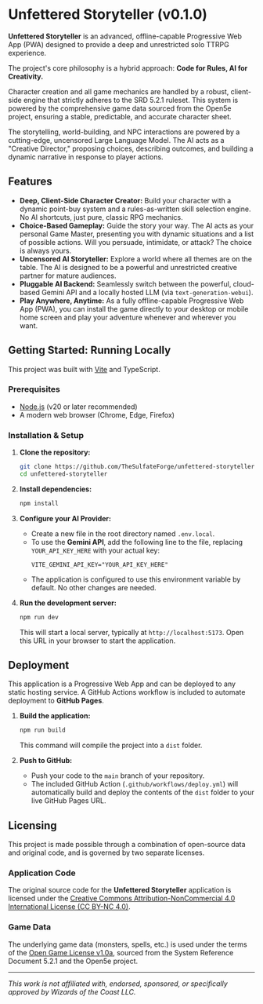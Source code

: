 # Unfettered Storyteller (v0.1.0)

**Unfettered Storyteller** is an advanced, offline-capable Progressive Web App (PWA) designed to provide a deep and unrestricted solo TTRPG experience.

The project's core philosophy is a hybrid approach: **Code for Rules, AI for Creativity.**

Character creation and all game mechanics are handled by a robust, client-side engine that strictly adheres to the SRD 5.2.1 ruleset. This system is powered by the comprehensive game data sourced from the Open5e project, ensuring a stable, predictable, and accurate character sheet.

The storytelling, world-building, and NPC interactions are powered by a cutting-edge, uncensored Large Language Model. The AI acts as a "Creative Director," proposing choices, describing outcomes, and building a dynamic narrative in response to player actions.

## Features

-   **Deep, Client-Side Character Creator:** Build your character with a dynamic point-buy system and a rules-as-written skill selection engine. No AI shortcuts, just pure, classic RPG mechanics.
-   **Choice-Based Gameplay:** Guide the story your way. The AI acts as your personal Game Master, presenting you with dynamic situations and a list of possible actions. Will you persuade, intimidate, or attack? The choice is always yours.
-   **Uncensored AI Storyteller:** Explore a world where all themes are on the table. The AI is designed to be a powerful and unrestricted creative partner for mature audiences.
-   **Pluggable AI Backend:** Seamlessly switch between the powerful, cloud-based Gemini API and a locally hosted LLM (via `text-generation-webui`).
-   **Play Anywhere, Anytime:** As a fully offline-capable Progressive Web App (PWA), you can install the game directly to your desktop or mobile home screen and play your adventure whenever and wherever you want.

## Getting Started: Running Locally

This project was built with [Vite](https://vitejs.dev/) and TypeScript.

### Prerequisites

-   [Node.js](https://nodejs.org/en) (v20 or later recommended)
-   A modern web browser (Chrome, Edge, Firefox)

### Installation & Setup

1.  **Clone the repository:**
    ```bash
    git clone https://github.com/TheSulfateForge/unfettered-storyteller.git
    cd unfettered-storyteller
    ```

2.  **Install dependencies:**
    ```bash
    npm install
    ```

3.  **Configure your AI Provider:**
    *   Create a new file in the root directory named `.env.local`.
    *   To use the **Gemini API**, add the following line to the file, replacing `YOUR_API_KEY_HERE` with your actual key:
        ```
        VITE_GEMINI_API_KEY="YOUR_API_KEY_HERE"
        ```
    *   The application is configured to use this environment variable by default. No other changes are needed.

4.  **Run the development server:**
    ```bash
    npm run dev
    ```
    This will start a local server, typically at `http://localhost:5173`. Open this URL in your browser to start the application.

## Deployment

This application is a Progressive Web App and can be deployed to any static hosting service. A GitHub Actions workflow is included to automate deployment to **GitHub Pages**.

1.  **Build the application:**
    ```bash
    npm run build
    ```
    This command will compile the project into a `dist` folder.

2.  **Push to GitHub:**
    *   Push your code to the `main` branch of your repository.
    *   The included GitHub Action (`.github/workflows/deploy.yml`) will automatically build and deploy the contents of the `dist` folder to your live GitHub Pages URL.

## Licensing

This project is made possible through a combination of open-source data and original code, and is governed by two separate licenses.

### Application Code

The original source code for the **Unfettered Storyteller** application is licensed under the [Creative Commons Attribution-NonCommercial 4.0 International License (CC BY-NC 4.0)](./LICENSES/LICENSE-CODE.md).

### Game Data

The underlying game data (monsters, spells, etc.) is used under the terms of the [Open Game License v1.0a](./LICENSES/LICENSE-SRD.md), sourced from the System Reference Document 5.2.1 and the Open5e project.

---
*This work is not affiliated with, endorsed, sponsored, or specifically approved by Wizards of the Coast LLC.*

